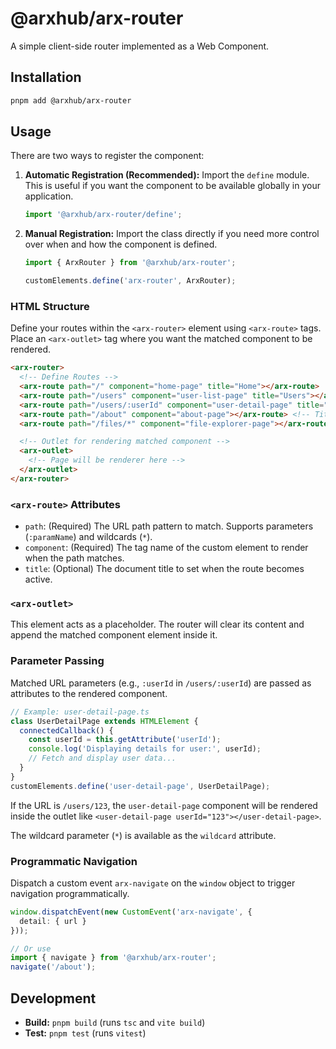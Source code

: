 # @arxhub/arx-router

A simple client-side router implemented as a Web Component.

## Installation

```bash
pnpm add @arxhub/arx-router
```

## Usage

There are two ways to register the component:

1.  **Automatic Registration (Recommended):** Import the `define` module. This is useful if you want the component to be available globally in your application.

    ```typescript
    import '@arxhub/arx-router/define';
    ```

2.  **Manual Registration:** Import the class directly if you need more control over when and how the component is defined.

    ```typescript
    import { ArxRouter } from '@arxhub/arx-router';

    customElements.define('arx-router', ArxRouter);
    ```

### HTML Structure

Define your routes within the `<arx-router>` element using `<arx-route>` tags. Place an `<arx-outlet>` tag where you want the matched component to be rendered.

```html
<arx-router>
  <!-- Define Routes -->
  <arx-route path="/" component="home-page" title="Home"></arx-route>
  <arx-route path="/users" component="user-list-page" title="Users"></arx-route>
  <arx-route path="/users/:userId" component="user-detail-page" title="User Details"></arx-route>
  <arx-route path="/about" component="about-page"></arx-route> <!-- Title is optional -->
  <arx-route path="/files/*" component="file-explorer-page"></arx-route> <!-- Wildcard route -->

  <!-- Outlet for rendering matched component -->
  <arx-outlet>
    <!-- Page will be renderer here -->
  </arx-outlet>
</arx-router>
```

### `<arx-route>` Attributes

*   `path`: (Required) The URL path pattern to match. Supports parameters (`:paramName`) and wildcards (`*`).
*   `component`: (Required) The tag name of the custom element to render when the path matches.
*   `title`: (Optional) The document title to set when the route becomes active.

### `<arx-outlet>`

This element acts as a placeholder. The router will clear its content and append the matched component element inside it.

### Parameter Passing

Matched URL parameters (e.g., `:userId` in `/users/:userId`) are passed as attributes to the rendered component.

```typescript
// Example: user-detail-page.ts
class UserDetailPage extends HTMLElement {
  connectedCallback() {
    const userId = this.getAttribute('userId');
    console.log('Displaying details for user:', userId);
    // Fetch and display user data...
  }
}
customElements.define('user-detail-page', UserDetailPage);
```

If the URL is `/users/123`, the `user-detail-page` component will be rendered inside the outlet like `<user-detail-page userId="123"></user-detail-page>`.

The wildcard parameter (`*`) is available as the `wildcard` attribute.

### Programmatic Navigation

Dispatch a custom event `arx-navigate` on the `window` object to trigger navigation programmatically.

```typescript
window.dispatchEvent(new CustomEvent('arx-navigate', {
  detail: { url }
}));

// Or use
import { navigate } from '@arxhub/arx-router';
navigate('/about');
```

## Development

*   **Build:** `pnpm build` (runs `tsc` and `vite build`)
*   **Test:** `pnpm test` (runs `vitest`)
